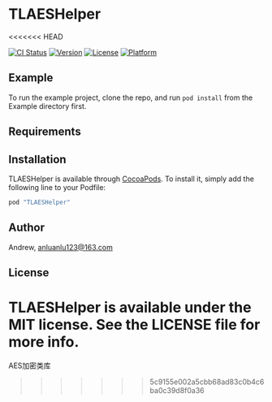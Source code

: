 # TLAESHelper
<<<<<<< HEAD

[![CI Status](http://img.shields.io/travis/Andrew/TLAESHelper.svg?style=flat)](https://travis-ci.org/Andrew/TLAESHelper)
[![Version](https://img.shields.io/cocoapods/v/TLAESHelper.svg?style=flat)](http://cocoapods.org/pods/TLAESHelper)
[![License](https://img.shields.io/cocoapods/l/TLAESHelper.svg?style=flat)](http://cocoapods.org/pods/TLAESHelper)
[![Platform](https://img.shields.io/cocoapods/p/TLAESHelper.svg?style=flat)](http://cocoapods.org/pods/TLAESHelper)

## Example

To run the example project, clone the repo, and run `pod install` from the Example directory first.

## Requirements

## Installation

TLAESHelper is available through [CocoaPods](http://cocoapods.org). To install
it, simply add the following line to your Podfile:

```ruby
pod "TLAESHelper"
```

## Author

Andrew, anluanlu123@163.com

## License

TLAESHelper is available under the MIT license. See the LICENSE file for more info.
=======
AES加密类库
>>>>>>> 5c9155e002a5cbb68ad83c0b4c6ba0c39d8f0a36
